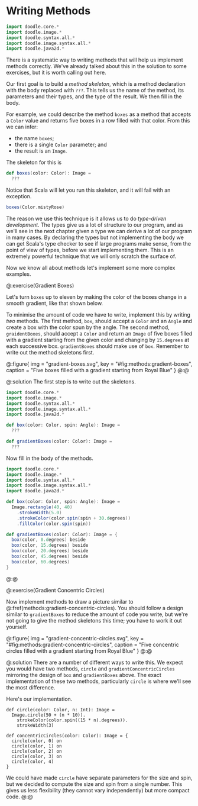 # Writing Methods

```scala mdoc:invisible
import doodle.core.*
import doodle.image.*
import doodle.syntax.all.*
import doodle.image.syntax.all.*
import doodle.java2d.*
```

There is a systematic way to writing methods that will help us implement methods correctly.
We've already talked about this in the solution to some exercises, but it is worth calling out here.

Our first goal is to build a *method skeleton*, which is a method declaration with the body replaced with `???`.
This tells us the name of the method, its parameters and their types, and the type of the result.
We then fill in the body.

For example, we could describe the method `boxes` as a method that accepts a `Color` value and returns five boxes in a row filled with that color.
From this we can infer:

- the name `boxes`;
- there is a single `Color` parameter; and
- the result is an `Image`.

The skeleton for this is

```scala mdoc:silent
def boxes(color: Color): Image =
  ???
```

Notice that Scala will let you run this skeleton, and it will fail with an exception.

```scala mdoc:silent:fail
boxes(Color.mistyRose)
```

The reason we use this technique is it allows us to do *type-driven development*.
The types give us a lot of structure to our program, and as we'll see in the next chapter given a type we can derive a lot of our program in many cases.
By declaring the types but not implementing the body we can get Scala's type checker to see if large programs make sense, from the point of view of types, before we start implementing them.
This is an extremely powerful technique that we will only scratch the surface of.

Now we know all about methods let's implement some more complex examples.


@:exercise(Gradient Boxes)

Let's turn `boxes` up to eleven by making the color of the boxes change in a smooth gradient, like that shown below.

To minimise the amount of code we have to write, implement this by writing *two* methods.
The first method, `box`, should accept a `Color` and an `Angle` and create a box with the color spun by the angle.
The second method, `graidentBoxes`, should accept a `Color` and return an `Image` of five boxes filled with a gradient starting from the given color and changing by `15.degrees` at each successive box. `gradientBoxes` should make use of `box`.
Remember to write out the method skeletons first.

@:figure{ img = "gradient-boxes.svg", key = "#fig:methods:gradient-boxes", caption = "Five boxes filled with a gradient starting from Royal Blue" }
@:@

@:solution
The first step is to write out the skeletons.

```scala mdoc:reset:invisible
import doodle.core.*
import doodle.image.*
import doodle.syntax.all.*
import doodle.image.syntax.all.*
import doodle.java2d.*
```
```scala mdoc:silent
def box(color: Color, spin: Angle): Image =
  ???

def gradientBoxes(color: Color): Image =
  ???
```

Now fill in the body of the methods.

```scala mdoc:reset:invisible
import doodle.core.*
import doodle.image.*
import doodle.syntax.all.*
import doodle.image.syntax.all.*
import doodle.java2d.*
```
```scala mdoc:silent
def box(color: Color, spin: Angle): Image =
  Image.rectangle(40, 40)
    .strokeWidth(5.0)
    .strokeColor(color.spin(spin + 30.degrees))
    .fillColor(color.spin(spin)) 

def gradientBoxes(color: Color): Image = {
  box(color, 0.degrees) beside 
  box(color, 15.degrees) beside
  box(color, 20.degrees) beside
  box(color, 45.degrees) beside
  box(color, 60.degrees)
}
```
@:@


@:exercise(Gradient Concentric Circles)

Now implement methods to draw a picture similar to @:fref(methods:gradient-concentric-circles).
You should follow a design similar to `gradientBoxes` to reduce the amount of code you write, but we're not going to give the method skeletons this time; you have to work it out yourself.

@:figure{ img = "gradient-concentric-circles.svg", key = "#fig:methods:gradient-concentric-circles", caption = "Five concentric circles filled with a gradient starting from Royal Blue" }
@:@

@:solution
There are a number of different ways to write this. 
We expect you would have two methods, `circle` and `gradientConcentricCircles` mirroring the design of `box` and `gradientBoxes` above.
The exact implementation of these two methods, particularly `circle` is where we'll see the most difference.

Here's our implementation.

```tut:silent:book
def circle(color: Color, n: Int): Image = 
  Image.circle(50 + (n * 10)).
    strokeColor(color.spin((15 * n).degrees)).
    strokeWidth(3)
    
def concentricCircles(color: Color): Image = {
  circle(color, 0) on
  circle(color, 1) on
  circle(color, 2) on
  circle(color, 3) on
  circle(color, 4)
}
```

We could have made `circle` have separate parameters for the size and spin, but we decided to compute the size and spin from a single number.
This gives us less flexibility (they cannot vary independently) but more compact code.
@:@
